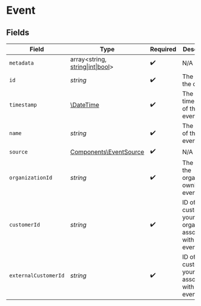# Event


## Fields

| Field                                                                      | Type                                                                       | Required                                                                   | Description                                                                |
| -------------------------------------------------------------------------- | -------------------------------------------------------------------------- | -------------------------------------------------------------------------- | -------------------------------------------------------------------------- |
| `metadata`                                                                 | array<string, [string\|int\|bool](../../Models/Components/EventMetadata.md)> | :heavy_check_mark:                                                         | N/A                                                                        |
| `id`                                                                       | *string*                                                                   | :heavy_check_mark:                                                         | The ID of the object.                                                      |
| `timestamp`                                                                | [\DateTime](https://www.php.net/manual/en/class.datetime.php)              | :heavy_check_mark:                                                         | The timestamp of the event.                                                |
| `name`                                                                     | *string*                                                                   | :heavy_check_mark:                                                         | The name of the event.                                                     |
| `source`                                                                   | [Components\EventSource](../../Models/Components/EventSource.md)           | :heavy_check_mark:                                                         | N/A                                                                        |
| `organizationId`                                                           | *string*                                                                   | :heavy_check_mark:                                                         | The ID of the organization owning the event.                               |
| `customerId`                                                               | *string*                                                                   | :heavy_check_mark:                                                         | ID of the customer in your Polar organization associated with the event.   |
| `externalCustomerId`                                                       | *string*                                                                   | :heavy_check_mark:                                                         | ID of the customer in your system associated with the event.               |